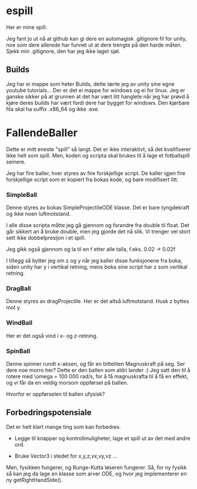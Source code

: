 # espill

Her er mine spill. 

Jeg fant jo ut nå at github kan gi dere en automagisk .gitignore fil for unity, noe som dere allerede har funnet ut at dere trengte på den harde måten. Sjekk min .gitignore, den har jeg ikke laget sjøl.


## Builds
Jeg har ei mappe som heter Builds, dette lærte jeg av unity sine egne youtube tutorials... Der er det ei mappe for windows og ei for linux. Jeg er ganske sikker på at grunnen at det har vært litt hanglete når jeg har prøvd å kjøre deres builds har vært fordi dere har bygget for windows. Den kjørbare fila skal ha suffix .x86_64 og ikke .exe.

# FallendeBaller
Dette er mitt eneste "spill" så langt. Det er ikke interaktivt, så det kvalifiserer ikke helt som spill. Men, koden og scripta skal brukes til å lage et fotballspill seinere.

Jeg har fire baller, hver styres av fire forskjellige script. De kaller igjen fire forskjellige script som er kopiert fra bokas kode, og bare modifisert litt.

### SimpleBall
Denne styres av bokas SimpleProjectileODE klasse. Det er bare tyngdekraft og ikke noen luftmotstand.

I alle disse scripta måtte jeg gå gjennom og forandre fra double til float. Det går sikkert an å bruke double, men jeg gjorde det nå slik. Vi trenger vel stort sett ikke dobbelpresijon i et spill.

Jeg gikk også gjennom og la til en f etter alle talla, f.eks. 0.02 -> 0.02f

I tillegg så bytter jeg om z og y når jeg kaller disse funksjonene fra boka, siden unity har y i vertikal retning, mens boka sine script har z som vertikal retning.

### DragBall
Denne styres av dragProjectile. Her er det altså luftmotstand. Husk z byttes mot y.

### WindBall
Her er det også vind i x- og z-retning.

### SpinBall
Denne spinner rundt x-aksen, og får en bitteliten Magnuskraft på seg. Ser dere noe morro her? Dette er den ballen som aldri lander :) Jeg satt den til å rotere med \omega = 100 000 rad/s, for å få magnuskrafta til å få en effekt, og vi får da en veldig morsom oppførsel på ballen.

Hvorfor er oppførselen til ballen ufysisk?

## Forbedringspotensiale

Det er helt klart mange ting som kan forbedres.

* Legge til knapper og kontrollmuligheter, lage et spill ut av det med andre ord.

* Bruke Vector3 i stedet for x,y,z,vx,vy,vz ...

Men, fysikken fungerer, og Runge-Kutta løseren fungerer. Så, for ny fysikk så kan jeg da lage en klasse som arver ODE, og hvor jeg implementerer en ny getRightHandSide().

